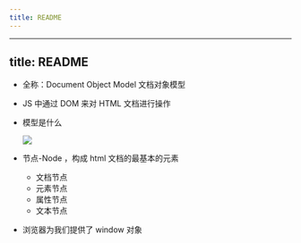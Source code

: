 ```yaml
---
title: README
---
```

---
title: README
---

- 全称：Document Object Model 文档对象模型
- JS 中通过 DOM 来对 HTML 文档进行操作

- 模型是什么

  ![](https://nblilili-1300722586.cos.ap-shanghai.myqcloud.com/pics/20200822153747.png)

- 节点-Node ，构成 html 文档的最基本的元素
  - 文档节点
  - 元素节点
  - 属性节点
  - 文本节点
- 浏览器为我们提供了 window 对象
